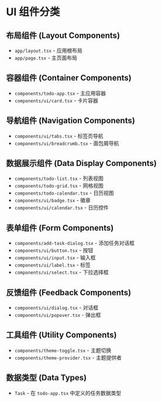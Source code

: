 # UI 组件分类

## 布局组件 (Layout Components)
- `app/layout.tsx` - 应用根布局
- `app/page.tsx` - 主页面布局

## 容器组件 (Container Components)
- `components/todo-app.tsx` - 主应用容器
- `components/ui/card.tsx` - 卡片容器

## 导航组件 (Navigation Components)
- `components/ui/tabs.tsx` - 标签页导航
- `components/ui/breadcrumb.tsx` - 面包屑导航

## 数据展示组件 (Data Display Components)
- `components/todo-list.tsx` - 列表视图
- `components/todo-grid.tsx` - 网格视图
- `components/todo-calendar.tsx` - 日历视图
- `components/ui/badge.tsx` - 徽章
- `components/ui/calendar.tsx` - 日历控件

## 表单组件 (Form Components)
- `components/add-task-dialog.tsx` - 添加任务对话框
- `components/ui/button.tsx` - 按钮
- `components/ui/input.tsx` - 输入框
- `components/ui/label.tsx` - 标签
- `components/ui/select.tsx` - 下拉选择框

## 反馈组件 (Feedback Components)
- `components/ui/dialog.tsx` - 对话框
- `components/ui/popover.tsx` - 弹出框

## 工具组件 (Utility Components)
- `components/theme-toggle.tsx` - 主题切换
- `components/theme-provider.tsx` - 主题提供者

## 数据类型 (Data Types)
- `Task` - 在 `todo-app.tsx` 中定义的任务数据类型

